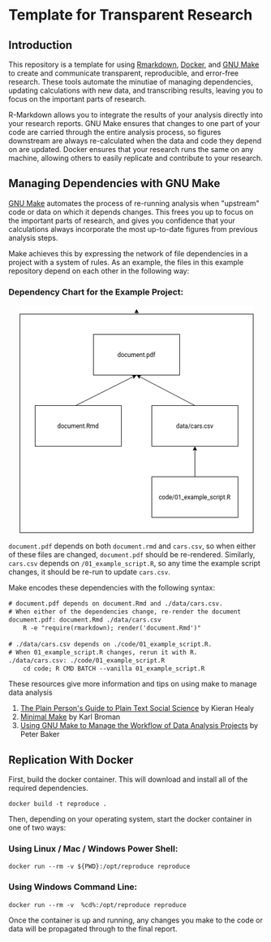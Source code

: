 # Template for Transparent Research

## Introduction

This repository is a template for using
[Rmarkdown](https://rmarkdown.rstudio.com/), [Docker](https://www.docker.com/),
and [GNU Make](https://www.gnu.org/software/make/) to create and communicate
transparent, reproducible, and error-free research.  These tools automate the
minutiae of managing dependencies, updating calculations with new data, and
transcribing results, leaving you to focus on the important parts of research.

R-Markdown allows you to integrate the results of your analysis directly into
your research reports. GNU Make ensures that changes to one part of your code
are carried through the entire analysis process, so figures downstream are
always re-calculated when the data and code they depend on are updated.  Docker
ensures that your research runs the same on any machine, allowing others to
easily replicate and contribute to your research.

## Managing Dependencies with GNU Make

[GNU Make](https://www.gnu.org/software/make/) automates the process of
re-running analysis when "upstream" code or data on which it depends changes.
This frees you up to focus on the important parts of research, and gives you
confidence that your calculations always incorporate the most up-to-date
figures from previous analysis steps.

Make achieves this by expressing the network of file dependencies in a project
with a system of rules.  As an example, the files in this example repository
depend on each other in the following way:

### Dependency Chart for the Example Project:

<p align="center">
  <img src="https://github.com/beniaminogreen/reproduce/blob/main/dependency_flowchart.png" />
</p>

`document.pdf` depends on both `document.rmd` and `cars.csv`, so when either of
these files are changed, `document.pdf` should be re-rendered. Similarly,
`cars.csv` depends on `/01_example_script.R`, so any time the example
script changes, it should be re-run to update `cars.csv`.

Make encodes these dependencies with the following syntax:

```make
# document.pdf depends on document.Rmd and ./data/cars.csv.
# When either of the dependencies change, re-render the document
document.pdf: document.Rmd ./data/cars.csv
	R -e "require(rmarkdown); render('document.Rmd')"

# ./data/cars.csv depends on ./code/01_example_script.R.
# When 01_example_script.R changes, rerun it with R.
./data/cars.csv: ./code/01_example_script.R
	cd code; R CMD BATCH --vanilla 01_example_script.R

```

These resources give more information and tips on using make to manage data
analysis

1. [The Plain Person's Guide to Plain Text Social Science](https://plain-text.co/pull-it-together.html) by Kieran Healy
2. [Minimal Make](https://kbroman.org/minimal_make/) by Karl Broman
3. [Using GNU Make to Manage the Workflow of Data Analysis Projects](https://www.jstatsoft.org/article/view/v094c01) by Peter Baker


## Replication With Docker

First, build the docker container. This will download and install all of the
required dependencies.

```
docker build -t reproduce .
```

Then, depending on your operating system, start the docker container in one of
two ways:

### Using Linux / Mac / Windows Power Shell:

```
docker run --rm -v ${PWD}:/opt/reproduce reproduce
```

### Using Windows Command Line:
```
docker run --rm -v  %cd%:/opt/reproduce reproduce
```

Once the container is up and running, any changes you make to the code or data
will be propagated through to the final report.

